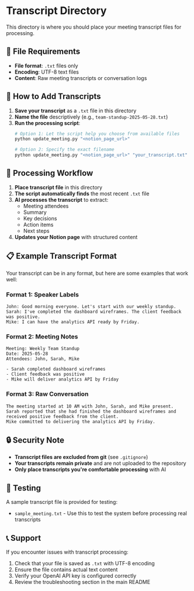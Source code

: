 # Transcript Directory

This directory is where you should place your meeting transcript files for processing.

## 📁 File Requirements

- **File format**: `.txt` files only
- **Encoding**: UTF-8 text files
- **Content**: Raw meeting transcripts or conversation logs

## 📝 How to Add Transcripts

1. **Save your transcript** as a `.txt` file in this directory
2. **Name the file** descriptively (e.g., `team-standup-2025-05-28.txt`)
3. **Run the processing script**:
   ```bash
   # Option 1: Let the script help you choose from available files
   python update_meeting.py "<notion_page_url>"
   
   # Option 2: Specify the exact filename
   python update_meeting.py "<notion_page_url>" "your_transcript.txt"
   ```

## 🔄 Processing Workflow

1. **Place transcript file** in this directory
2. **The script automatically finds** the most recent `.txt` file
3. **AI processes the transcript** to extract:
   - Meeting attendees
   - Summary
   - Key decisions
   - Action items
   - Next steps
4. **Updates your Notion page** with structured content

## 📋 Example Transcript Format

Your transcript can be in any format, but here are some examples that work well:

### Format 1: Speaker Labels
```
John: Good morning everyone. Let's start with our weekly standup.
Sarah: I've completed the dashboard wireframes. The client feedback was positive.
Mike: I can have the analytics API ready by Friday.
```

### Format 2: Meeting Notes
```
Meeting: Weekly Team Standup
Date: 2025-05-28
Attendees: John, Sarah, Mike

- Sarah completed dashboard wireframes
- Client feedback was positive
- Mike will deliver analytics API by Friday
```

### Format 3: Raw Conversation
```
The meeting started at 10 AM with John, Sarah, and Mike present.
Sarah reported that she had finished the dashboard wireframes and received positive feedback from the client.
Mike committed to delivering the analytics API by Friday.
```

## 🔒 Security Note

- **Transcript files are excluded from git** (see `.gitignore`)
- **Your transcripts remain private** and are not uploaded to the repository
- **Only place transcripts you're comfortable processing** with AI

## 🧪 Testing

A sample transcript file is provided for testing:
- `sample_meeting.txt` - Use this to test the system before processing real transcripts

## 📞 Support

If you encounter issues with transcript processing:
1. Check that your file is saved as `.txt` with UTF-8 encoding
2. Ensure the file contains actual text content
3. Verify your OpenAI API key is configured correctly
4. Review the troubleshooting section in the main README
